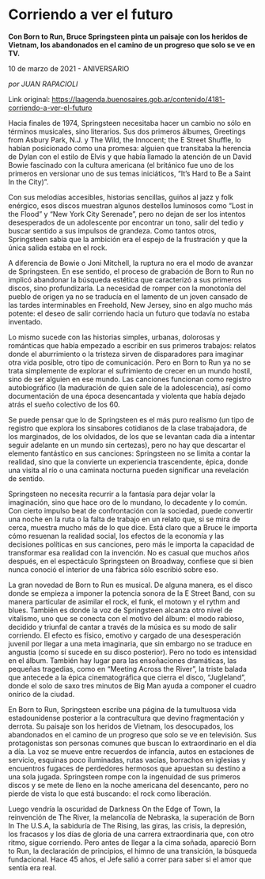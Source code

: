 # Corriendo a ver el futuro

**Con Born to Run, Bruce Springsteen pinta un paisaje con los heridos de Vietnam, los abandonados en el camino de un progreso que solo se ve en TV.**

10 de marzo de 2021 - ANIVERSARIO

_por JUAN RAPACIOLI_

Link original: https://laagenda.buenosaires.gob.ar/contenido/4181-corriendo-a-ver-el-futuro



Hacia finales de 1974, Springsteen necesitaba hacer un cambio no sólo en términos musicales, sino literarios. Sus dos primeros álbumes, Greetings from Asbury Park, N.J. y The Wild, the Innocent; the E Street Shuffle, lo habían posicionado como una promesa: alguien que transitaba la herencia de Dylan con el estilo de Elvis y que había llamado la atención de un David Bowie fascinado con la cultura americana (el británico fue uno de los primeros en versionar uno de sus temas iniciáticos, “It’s Hard to Be a Saint In the City)”.




Con sus melodías accesibles, historias sencillas, guiños al jazz y folk enérgico, esos discos muestran algunos destellos luminosos como “Lost in the Flood” y “New York City Serenade”, pero no dejan de ser los intentos desesperados de un adolescente por encontrar un tono, salir del tedio y buscar sentido a sus impulsos de grandeza. Como tantos otros, Springsteen sabía que la ambición era el espejo de la frustración y que la única salida estaba en el rock.




A diferencia de Bowie o Joni Mitchell, la ruptura no era el modo de avanzar de Springsteen. En ese sentido, el proceso de grabación de Born to Run no implicó abandonar la búsqueda estética que caracterizó a sus primeros discos, sino profundizarla. La necesidad de romper con la monotonía del pueblo de origen ya no se traducía en el lamento de un joven cansado de las tardes interminables en Freehold, New Jersey, sino en algo mucho más potente: el deseo de salir corriendo hacia un futuro que todavía no estaba inventado.




Lo mismo sucede con las historias simples, urbanas, dolorosas y románticas que había empezado a escribir en sus primeros trabajos: relatos donde el aburrimiento o la tristeza sirven de disparadores para imaginar otra vida posible, otro tipo de comunicación. Pero en Born to Run ya no se trata simplemente de explorar el sufrimiento de crecer en un mundo hostil, sino de ser alguien en ese mundo. Las canciones funcionan como registro autobiográfico (la maduración de quien sale de la adolescencia), así como documentación de una época desencantada y violenta que había dejado atrás el sueño colectivo de los 60.




Se puede pensar que lo de Springsteen es el más puro realismo (un tipo de registro que explora los sinsabores cotidianos de la clase trabajadora, de los marginados, de los olvidados, de los que se levantan cada día a intentar seguir adelante en un mundo sin certezas), pero no hay que descartar el elemento fantástico en sus canciones: Springsteen no se limita a contar la realidad, sino que la convierte un experiencia trascendente, épica, donde una visita al río o una caminata nocturna pueden significar una revelación de sentido.




Springsteen no necesita recurrir a la fantasía para dejar volar la imaginación, sino que hace oro de lo mundano, lo decadente y lo común. Con cierto impulso beat de confrontación con la sociedad, puede convertir una noche en la ruta o la falta de trabajo en un relato que, si se mira de cerca, muestra mucho más de lo que dice. Está claro que a Bruce le importa cómo resuenan la realidad social, los efectos de la economía y las decisiones políticas en sus canciones, pero más le importa la capacidad de transformar esa realidad con la invención. No es casual que muchos años después, en el espectáculo Springsteen on Broadway, confiese que si bien nunca conoció el interior de una fábrica sólo escribió sobre eso.




La gran novedad de Born to Run es musical. De alguna manera, es el disco donde se empieza a imponer la potencia sonora de la E Street Band, con su manera particular de asimilar el rock, el funk, el motown y el rythm and blues. También es donde la voz de Springsteen alcanza otro nivel de vitalismo, uno que se conecta con el motivo del álbum: el modo rabioso, decidido y triunfal de cantar a través de la música es su modo de salir corriendo. El efecto es físico, emotivo y cargado de una desesperación juvenil por llegar a una meta imaginaria, que sin embargo no se traduce en angustia (como sí sucede en su disco posterior). Pero no todo es intensidad en el álbum. También hay lugar para las ensoñaciones dramáticas, las pequeñas tragedias, como en “Meeting Across the River”, la triste balada que antecede a la épica cinematográfica que cierra el disco, “Jugleland”, donde el solo de saxo tres minutos de Big Man ayuda a componer el cuadro onírico de la ciudad.




En Born to Run, Springsteen escribe una página de la tumultuosa vida estadounidense posterior a la contracultura que devino fragmentación y derrota. Su paisaje son los heridos de Vietnam, los desocupados, los abandonados en el camino de un progreso que solo se ve en televisión. Sus protagonistas son personas comunes que buscan lo extraordinario en el día a día. La voz se mueve entre recuerdos de infancia, autos en estaciones de servicio, esquinas poco iluminadas, rutas vacías, borrachos en iglesias y encuentros fugaces de perdedores hermosos que apuestan su destino a una sola jugada. Springsteen rompe con la ingenuidad de sus primeros discos y se mete de lleno en la noche americana del desencanto, pero no pierde de vista lo que está buscando: el rock como liberación.




Luego vendría la oscuridad de Darkness On the Edge of Town, la reinvención de The River, la melancolía de Nebraska, la superación de Born In The U.S.A, la sabiduría de The Rising, las giras, las crisis, la depresión, los fracasos y los días de gloria de una carrera extraordinaria que, con otro ritmo, sigue corriendo. Pero antes de llegar a la cima soñada, apareció Born to Run, la declaración de principios, el himno de una transición, la búsqueda fundacional. Hace 45 años, el Jefe salió a correr para saber si el amor que sentía era real.



